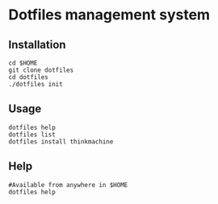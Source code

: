# Dotfiles management system

## Installation
```
cd $HOME
git clone dotfiles
cd dotfiles
./dotfiles init
```

## Usage
```
dotfiles help 
dotfiles list
dotfiles install thinkmachine
```

## Help
```
#Available from anywhere in $HOME
dotfiles help
```
